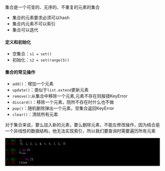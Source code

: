 集合是一个可变的、无序的、不重复的元素的集合
- 集合的元素要求必须可以hash
- 集合内元素不可以索引
- 集合可以迭代

#### 定义和初始化

- 空集合：`s1 = set()`
- 初始化：`s2 = set(range(5))`

#### 集合的常见操作

- `add()`：增加一个元素
- `update()`：类似于`list.extend`更新元素
- `remove()`:从集合中移除一个元素,元素不存在则报错KeyError
- `discard()`：移除一个元素，院所不存在时什么也不做
- `pop()`：随机删除弹出一个元素，空集合返回KeyError
- `clear()`：清除所有元素

对于集合来说，要么加入新的元素，要么删除元素，不能左修改操作，因为结合是一个非线性的数据结构，他无法实现索引，所以我们要查询时需要遍历所有元素

![](./images/in.png)
